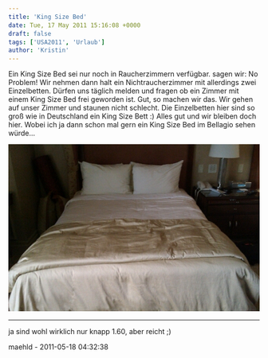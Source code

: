 ```yaml
---
title: 'King Size Bed'
date: Tue, 17 May 2011 15:16:08 +0000
draft: false
tags: ['USA2011', 'Urlaub']
author: 'Kristin'
---
```


Ein King Size Bed sei nur noch in Raucherzimmern verfügbar. sagen wir: No Problem! Wir nehmen dann halt ein Nichtraucherzimmer mit allerdings zwei Einzelbetten. Dürfen uns täglich melden und fragen ob ein Zimmer mit einem King Size Bed frei geworden ist. Gut, so machen wir das. Wir gehen auf unser Zimmer und staunen nicht schlecht. Die Einzelbetten hier sind so groß wie in Deutschland ein King Size Bett :) Alles gut und wir bleiben doch hier. Wobei ich ja dann schon mal gern ein King Size Bed im Bellagio sehen würde...

![-1147916155](/urlaub11to15-images/11/1147916155-scaled1000.jpg?w=300)

---

ja sind wohl wirklich nur knapp 1.60, aber reicht ;)

maehld - 2011-05-18 04:32:38